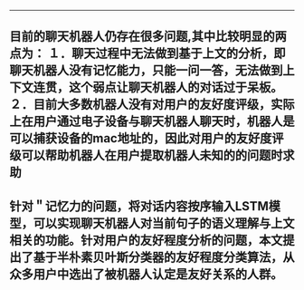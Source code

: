 ------------------------------------------------------------------------------
目前的聊天机器人仍存在很多问题,其中比较明显的两点为：
１．聊天过程中无法做到基于上文的分析，即聊天机器人没有记忆能力，只能一问一答，无法做到上下文连贯，这个弱点让聊天机器人的对话过于呆板。
２．目前大多数机器人没有对用户的友好度评级，实际上在用户通过电子设备与聊天机器人聊天时，机器人是可以捕获设备的mac地址的，因此对用户的友好度评级可以帮助机器人在用户提取机器人未知的的问题时求助
------------------------------------------------------------------------------
针对＂记忆力的问题，将对话内容按序输入LSTM模型，可以实现聊天机器人对当前句子的语义理解与上文相关的功能。针对用户的友好程度分析的问题，本文提出了基于半朴素贝叶斯分类器的友好程度分类算法，从众多用户中选出了被机器人认定是友好关系的人群。
------------------------------------------------------------------------------
